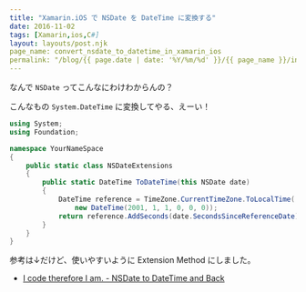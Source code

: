 ```yaml
---
title: "Xamarin.iOS で NSDate を DateTime に変換する"
date: 2016-11-02
tags: [Xamarin,ios,C#]
layout: layouts/post.njk
page_name: convert_nsdate_to_datetime_in_xamarin_ios
permalink: "/blog/{{ page.date | date: '%Y/%m/%d' }}/{{ page_name }}/index.html"
---
```

なんで ``NSDate`` ってこんなにわけわからんの？

<!--more-->

こんなもの ``System.DateTime`` に変換してやる、えーい！

```csharp
using System;
using Foundation;

namespace YourNameSpace
{
    public static class NSDateExtensions
    {
        public static DateTime ToDateTime(this NSDate date)
        {
            DateTime reference = TimeZone.CurrentTimeZone.ToLocalTime(
                new DateTime(2001, 1, 1, 0, 0, 0));
            return reference.AddSeconds(date.SecondsSinceReferenceDate);
        }
    }
}

```

参考は↓だけど、使いやすいように Extension Method にしました。

* [I code therefore I am. - NSDate to DateTime and Back](http://sourcerer.tumblr.com/post/502919332/nsdate-to-datetime-and-back)


